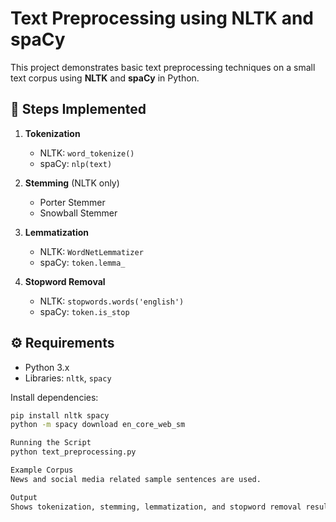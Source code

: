 # Text Preprocessing using NLTK and spaCy

This project demonstrates basic text preprocessing techniques on a small text corpus using **NLTK** and **spaCy** in Python.

## 📌 Steps Implemented
1. **Tokenization**  
   - NLTK: `word_tokenize()`  
   - spaCy: `nlp(text)`  

2. **Stemming** (NLTK only)  
   - Porter Stemmer  
   - Snowball Stemmer  

3. **Lemmatization**  
   - NLTK: `WordNetLemmatizer`  
   - spaCy: `token.lemma_`  

4. **Stopword Removal**  
   - NLTK: `stopwords.words('english')`  
   - spaCy: `token.is_stop`

## ⚙️ Requirements
- Python 3.x  
- Libraries: `nltk`, `spacy`

Install dependencies:
```bash
pip install nltk spacy
python -m spacy download en_core_web_sm

Running the Script
python text_preprocessing.py

Example Corpus
News and social media related sample sentences are used.

Output
Shows tokenization, stemming, lemmatization, and stopword removal results for both NLTK and spaCy.
